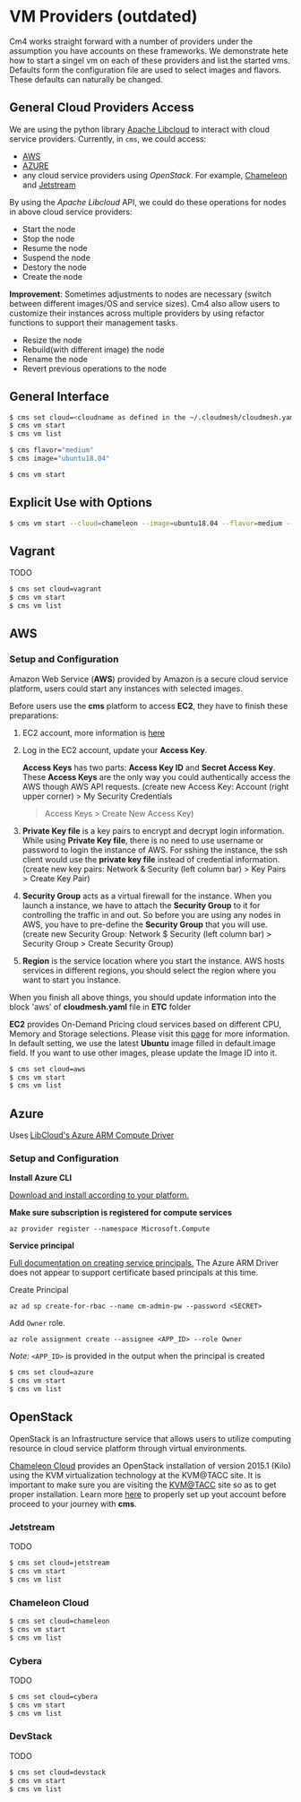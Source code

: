 # VM Providers (outdated)

Cm4 works straight forward with a number of providers under the
assumption you have accounts on these frameworks. We demonstrate hete
how to start a singel vm on each of these providers and list the
started vms. Defaults form the configuration file are used to select
images and flavors. These defaults can naturally be changed.

## General Cloud Providers Access

We are using the python library
[Apache Libcloud](https://libcloud.apache.org) to interact with
cloud service providers. Currently, in `cms`, we could access:

* [AWS](https://aws.amazon.com)
* [AZURE](https://azure.microsoft.com/en-us/)
* any cloud service providers using *OpenStack*.
  For example, [Chameleon](https://www.chameleoncloud.org) and 
  [Jetstream](https://jetstream-cloud.org)

By using the *Apache Libcloud* API, we could do these operations for
nodes in above cloud service providers:

* Start the node
* Stop the node
* Resume the node
* Suspend the node
* Destory the node
* Create the node

**Improvement**: Sometimes adjustments to nodes are necessary (switch
between different images/OS and service sizes).  Cm4 also allow users
to customize their instances across multiple providers by using
refactor functions to support their management tasks.

* Resize the node
* Rebuild(with different image) the node
* Rename the node
* Revert previous operations to the node


## General Interface

```bash
$ cms set cloud=<cloudname as defined in the ~/.cloudmesh/cloudmesh.yaml>
$ cms vm start
$ cms vm list

$ cms flavor="medium"
$ cms image="ubuntu18.04"

$ cms vm start
```

## Explicit Use with Options

```bash
$ cms vm start --cloud=chameleon --image=ubuntu18.04 --flavor=medium --key=~/.ssh/id_rsa.bub
```




## Vagrant

TODO

```bash
$ cms set cloud=vagrant
$ cms vm start
$ cms vm list
```

## AWS

### Setup and Configuration

Amazon Web Service (**AWS**) provided by Amazon is a secure cloud
service platform, users could start any instances with selected
images.

Before users use the **cms** platform to access **EC2**, they have to finish these preparations:

1. EC2 account, more information is 
   [here](https://aws.amazon.com/premiumsupport/knowledge-center/create-and-activate-aws-account/)

2. Log in the EC2 account, update your **Access Key**.

   **Access Keys** has two parts: **Access Key ID** and **Secret
   Access Key**. These **Access Keys** are the only way you could
   authentically access the AWS though AWS API requests.  (create new
   Access Key: Account (right upper corner) > My Security Credentials
   > Access Keys > Create New Access Key)

3. **Private Key file** is a key pairs to encrypt and decrypt login
   information. While using **Private Key file**, there is no need to
   use username or password to login the instance of AWS. For sshing
   the instance, the ssh client would use the **private key file**
   instead of credential information. (create new key pairs: Network &
   Security (left column bar) > Key Pairs > Create Key Pair)

4. **Security Group** acts as a virtual firewall for the instance.
   When you launch a instance, we have to attach the **Security
   Group** to it for controlling the traffic in and out. So before you
   are using any nodes in AWS, you have to pre-define the **Security
   Group** that you will use.  (create new Security Group: Network $
   Security (left column bar) > Security Group > Create Security
   Group)

5. **Region** is the service location where you start the instance.
   AWS hosts services in different regions, you should select the
   region where you want to start you instance.

When you finish all above things, you should update information into
the block 'aws' of **cloudmesh.yaml** file in **ETC** folder

**EC2** provides On-Demand Pricing cloud services based on different
CPU, Memory and Storage selections. Please visit this
[page](https://aws.amazon.com/ec2/pricing/on-demand/) for more
information. In default setting, we use the latest **Ubuntu** image
filled in default.image field. If you want to use other images, please
update the Image ID into it.


```bash
$ cms set cloud=aws
$ cms vm start
$ cms vm list
```

## Azure


Uses [LibCloud's Azure ARM Compute Driver](https://libcloud.readthedocs.io/en/latest/compute/drivers/azure_arm.html)

### Setup and Configuration


**Install Azure CLI**

[Download and install according to your platform.](https://docs.microsoft.com/en-us/cli/azure/install-azure-cli?view=azure-cli-latest)

**Make sure subscription is registered for compute services**

```
az provider register --namespace Microsoft.Compute
```

**Service principal**

[Full documentation on creating service principals.](https://docs.microsoft.com/en-us/cli/azure/create-an-azure-service-principal-azure-cli?view=azure-cli-latest)
The Azure ARM Driver does not appear to support certificate based
principals at this time.


Create Principal

```
az ad sp create-for-rbac --name cm-admin-pw --password <SECRET>
```

Add `Owner` role.

```
az role assignment create --assignee <APP_ID> --role Owner
```

*Note:* `<APP_ID>` is provided in the output when the principal is created


```bash
$ cms set cloud=azure
$ cms vm start
$ cms vm list
```

## OpenStack

OpenStack is an Infrastructure service that allows users to utilize
computing resource in cloud service platform through virtual
environments.

[Chameleon Cloud](https://www.chameleoncloud.org/) provides an
OpenStack installation of version 2015.1 (Kilo) using the KVM
virtualization technology at the KVM@TACC site. It is important to
make sure you are visiting the
[KVM@TACC](https://openstack.tacc.chameleoncloud.org/) site so as to
get proper installation. Learn more
[here](https://chameleoncloud.readthedocs.io/en/latest/technical/kvm.html)
to properly set up yout account before proceed to your journey with
**cms**.




### Jetstream

TODO

```bash
$ cms set cloud=jetstream
$ cms vm start
$ cms vm list
```

### Chameleon Cloud

```bash
$ cms set cloud=chameleon
$ cms vm start
$ cms vm list
```

### Cybera

TODO

```bash
$ cms set cloud=cybera
$ cms vm start
$ cms vm list
```


### DevStack

TODO

```bash
$ cms set cloud=devstack
$ cms vm start
$ cms vm list
```
